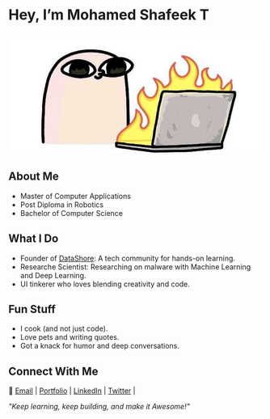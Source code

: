 # Hey, I’m Mohamed Shafeek T  

![Icon](https://github.com/T-Mohamed-Shafeek/t-mohamed-shafeek/blob/main/7343ac1a-27ad-4e77-9be7-cbe1639dbf85.jpeg)  

## About Me  
- Master of Computer Applications  
- Post Diploma in Robotics  
- Bachelor of Computer Science  

## What I Do  
- Founder of [DataShore](https://datashore.org/): A tech community for hands-on learning.  
- Researche Scientist: Researching on malware with Machine Learning and Deep Learning.  
- UI tinkerer who loves blending creativity and code.  

## Fun Stuff  
- I cook (and not just code).  
- Love pets and writing quotes.  
- Got a knack for humor and deep conversations.  

## Connect With Me  

📧 [Email](mailto:shafeeubaidah@gmail.com) | [Portfolio](https://shafee.netlify.app/) | [LinkedIn](https://www.linkedin.com/in/mohamed-shafeek-t-a226981b9/) |  [Twitter](https://x.com/TMohamedShafeek) |  
  

*"Keep learning, keep building, and make it Awesome!"*
